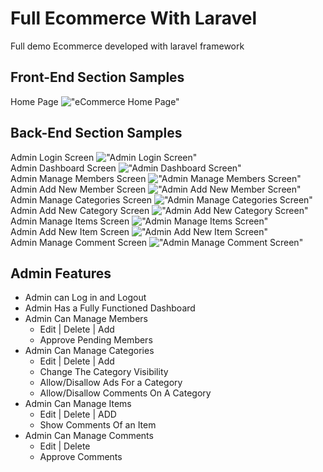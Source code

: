 # Full Ecommerce With Laravel

Full demo Ecommerce developed with laravel framework

## Front-End Section Samples
Home Page
!["eCommerce Home Page"](public/images/Album/homePage.png)  
## Back-End Section Samples
Admin Login Screen
!["Admin Login Screen"](public/images/Album/AdminLoginScreen.png)  
Admin Dashboard Screen
!["Admin Dashboard Screen"](public/images/Album/AdminDashboard.png)  
Admin Manage Members Screen
!["Admin Manage Members Screen"](public/images/Album/AdminManageMembers.png)  
Admin Add New Member Screen
!["Admin Add New Member Screen"](public/images/Album/AdminAddMember.png)  
Admin Manage Categories Screen
!["Admin Manage Categories Screen"](public/images/Album/AdminManageCategories.png)  
Admin Add New Category Screen
!["Admin Add New Category Screen"](public/images/Album/AdminAddNewCategory.png)  
Admin Manage Items Screen
!["Admin Manage Items Screen"](public/images/Album/AdminManageItems.png)  
Admin Add New Item Screen
!["Admin Add New Item Screen"](public/images/Album/AdminAddNewItem.png)  
Admin Manage Comment Screen
!["Admin Manage Comment Screen"](public/images/Album/AdminManageComments.png)  

## Admin Features
- Admin can Log in and Logout
- Admin Has a Fully Functioned Dashboard
- Admin Can Manage Members
  - Edit | Delete | Add
  - Approve Pending Members
- Admin Can Manage Categories
  - Edit | Delete | Add
  - Change The Category Visibility
  - Allow/Disallow Ads For a Category
  - Allow/Disallow Comments On A Category
- Admin Can Manage Items
  - Edit | Delete | ADD
  - Show Comments Of an Item
- Admin Can Manage Comments
  - Edit | Delete
  - Approve Comments


